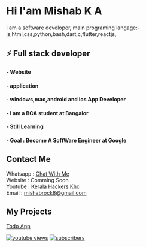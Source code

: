 # Hi I'am Mishab K A

i am a software developer, main programing langage:- 
js,html,css,python,bash,dart,c,flutter,reactjs,

## ⚡ Full stack developer
#### - Website 
#### - application 
#### - windows,mac,android and ios App Developer
#### - I am a BCA student at Bangalor
#### - Still Learning
#### - Goal : Become A SoftWare Engineer at Google

## Contact Me <br>
Whatsapp : <a href="https://wa.me/message/XEDQSY2IZ4C7D1">Chat With Me</a> <br>
Website  : Comming Soon<br>
Youtube  : <a href="https://www.youtube.com/c/KeralaHackersKHC">Kerala Hackers Khc</a><br>
Email    : mishabrock8@gmail.com 
<br>

## My Projects

<a href="https://todoappy.netlify.app">Todo App</a>

<a href="https://www.youtube.com/c/KeralaHackersKHC?sub_confirmation=1"><img alt="youtube views" title="YouTube views" src="https://freshidea.com/jonah/youtube-api/view-count-badge.php#"/></a>
<a href="https://www.youtube.com/c/KeralaHackersKHC?sub_confirmation=1"><img alt="subscribers" title="Subscribe to my YouTube channel" src="https://freshidea.com/jonah/youtube-api/subscribers-badge.php?color=red#"/></a> 



